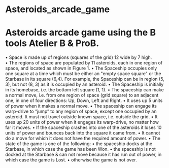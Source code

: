 # Asteroids_arcade_game
# Asteroids arcade game using the B tools Atelier B & ProB.

• Space is made up of regions (squares of the grid) 12 wide by 7 high.  
•  The regions of space are populated by 11 asteroids, each in one region of space, and
located as shown in Figure 1. 
• The Spaceship occupies only one square at a time which must be either an "empty space 
square" or the Starbase in its square (6,4). 
For example, the Spaceship can be in region (5, 3), but not (8, 3) as it is occupied by an 
asteroid. 
• The Spaceship is initially in its homebase, i.e. the bottom left square (1, 1). 
• The spaceship can make a normal move, i.e. from one region of space (grid square) to an 
adjacent one, in one of four directions: Up, Down, Left and Right.
• It uses up 5 units of power when it makes a normal move. 
• The spaceship can engage its warp-drive to “jump” to any region of space, except one 
occupied by an asteroid. It must not travel outside known space, i.e. outside the grid.
• It uses up 20 units of power when it engages its warp-drive, no matter how far it moves.
• If the spaceship crashes into one of the asteroids it loses 10 units of power and bounces 
back into the square it came from.
• It cannot do a move for which it does not have the required amount of power.
• The state of the game is one of the following:
• the spaceship docks at the Starbase, in which case the game has been Won.
• the spaceship is not docked at the Starbase & can not move because it has run out 
of power, in which case the game is Lost.
• otherwise the game is not over.
